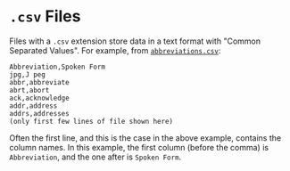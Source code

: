 # `.csv` Files

Files with a `.csv` extension store data in a text format with "Common Separated Values". For example, from [`abbreviations.csv`](/docs/Basic%20Usage/Command%20Mode/text-shortcuts.md#abbreviations):

```csv
Abbreviation,Spoken Form
jpg,J peg
abbr,abbreviate
abrt,abort
ack,acknowledge
addr,address
addrs,addresses
(only first few lines of file shown here)
```

Often the first line, and this is the case in the above example, contains the column names.
In this example, the first column (before the comma) is `Abbreviation`, and the one after is `Spoken Form`.
